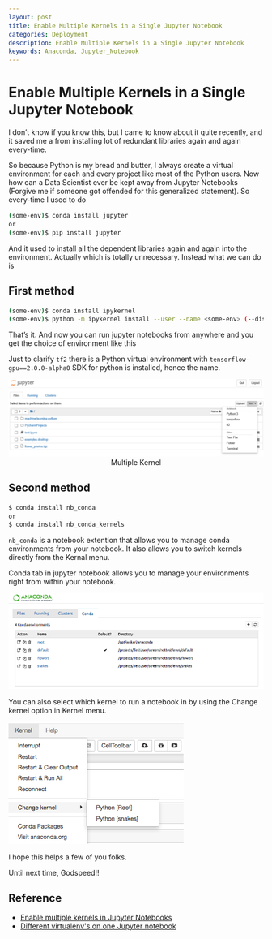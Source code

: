 ```yaml
---
layout: post
title: Enable Multiple Kernels in a Single Jupyter Notebook
categories: Deployment
description: Enable Multiple Kernels in a Single Jupyter Notebook
keywords: Anaconda, Jupyter_Notebook
---
```


# Enable Multiple Kernels in a Single Jupyter Notebook

I don’t know if you know this, but I came to know about it quite recently, and it saved me a from installing lot of redundant libraries again and again every-time.

So because Python is my bread and butter, I always create a virtual environment for each and every project like most of the Python users. Now how can a Data Scientist ever be kept away from Jupyter Notebooks (Forgive me if someone got offended for this generalized statement). So every-time I used to do

```sh
(some-env)$ conda install jupyter
or 
(some-env)$ pip install jupyter
```

And it used to install all the dependent libraries again and again into the environment. Actually which is totally unnecessary. Instead what we can do is

## First method

```sh
(some-env)$ conda install ipykernel
(some-env)$ python -m ipykernel install --user --name <some-env> (--display-name "<name-of-your-kernel>")
```

That’s it. And now you can run jupyter notebooks from anywhere and you get the choice of environment like this


Just to clarify `tf2` there is a Python virtual environment with  `tensorflow-gpu==2.0.0-alpha0` SDK for python is installed, hence the name.

<div align="center">
<img src = "/images/posts/deployment/jupyter-kernel.png" width = "1000"/>
<figcaption  class="imageCaption">Multiple Kernel</figcaption>
</div>

## Second method

```sh
$ conda install nb_conda
or
$ conda install nb_conda_kernels
```

`nb_conda` is a notebook extention that allows you to manage conda environments from your notebook. It also allows you to switch kernels directly from the Kernal menu.

Conda tab in jupyter notebook allows you to manage your environments right from within your notebook.

<div align="left">
<img src = "/images/posts/deployment/conda-tab.png" />
</div>

You can also select which kernel to run a notebook in by using the Change kernel option in Kernel menu.

<div align="left">
<img src = "/images/posts/deployment/change-kernel.png" />
</div>

I hope this helps a few of you folks.

Until next time, Godspeed!!


## Reference

* [Enable multiple kernels in Jupyter Notebooks][1]
* [Different virtualenv's on one Jupyter notebook][2]

[1]: https://medium.com/@ace139/enable-multiple-kernels-in-jupyter-notebooks-6098c738fe72
[2]: https://stackoverflow.com/questions/47570793/different-virtualenvs-on-one-jupyter-notebook
